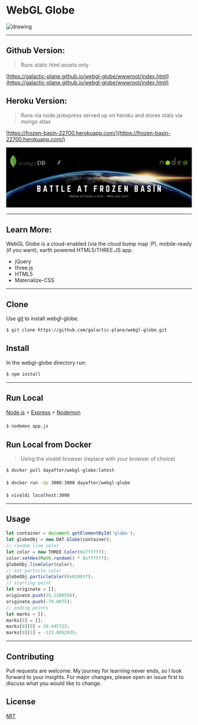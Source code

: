 # WebGL Globe

<img src="https://raw.githubusercontent.com/galactic-plane/webgl-globe/master/infographic.png" alt="drawing" width="800"/>

---

## Github Version:
> Runs static html assets only

[https://galactic-plane.github.io/webgl-globe/wwwroot/index.html](https://galactic-plane.github.io/webgl-globe/wwwroot/index.html)

## Heroku Version:
> Runs via node.js/express served up on heroku and stores stats via mongo atlas

[https://frozen-basin-22700.herokuapp.com/](https://frozen-basin-22700.herokuapp.com/)

<img src="https://raw.githubusercontent.com/galactic-plane/webgl-globe/master/frozenbasin.png" alt="drawing" width="800"/>

---

## Learn More:

WebGL Globe is a cloud-enabled (via the cloud bump map :P), mobile-ready (if you want), earth powered HTML5/THREE.JS app.

  - jQuery
  - three.js
  - HTML5
  - Materialize-CSS

---

## Clone
Use [git](https://git-scm.com/downloads) to install webgl-globe.

```bash
$ git clone https://github.com/galactic-plane/webgl-globe.git
```
## Install
In the webgl-globe directory run:
```bash
$ npm install
```
---
## Run Local 
[Node.js](https://nodejs.org/en/download/) :zap: [Express](https://expressjs.com/en/starter/installing.html) :zap: [Nodemon](https://www.npmjs.com/package/nodemon)
```bash
$ nodemon app.js
```

## Run Local from Docker
> Using the vivaldi browser (replace with your browser of choice)
```bash
$ docker pull dayafter/webgl-globe:latest

$ docker run -dp 3000:3000 dayafter/webgl-globe

$ vivaldi localhost:3000
```
---

## Usage

```javascript
let container = document.getElementById('globe');
let globeObj = new DAT.Globe(container);
// random line color
let color = new THREE.Color(0xffffff);
color.setHex(Math.random() * 0xffffff);
globeObj.lineColor(color);
// set particle color
globeObj.particleColor(0x01001f);
// starting point
let originate = [];
originate.push(35.1380556);
originate.push(-79.0075);
// ending points
let marks = [];
marks[0] = [];
marks[0][0] = 39.445723;
marks[0][1] = -123.8052935;
```
---

## Contributing
Pull requests are welcome. My journey for learning never ends, so I look forward to your insights.  For major changes, please open an issue first to discuss what you would like to change.

## License
[MIT](https://choosealicense.com/licenses/mit/)